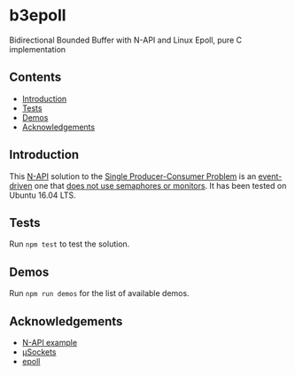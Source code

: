 # b3epoll
Bidirectional Bounded Buffer with N-API and Linux Epoll, pure C implementation

## Contents

- [Introduction](#introduction)
- [Tests](#tests)
- [Demos](#demos)
- [Acknowledgements](#acknowledgements)

## Introduction

This [N-API](https://nodejs.org/dist/latest-v8.x/docs/api/n-api.html#n_api_n_api) solution to the [Single Producer-Consumer Problem](http://www.dcs.ed.ac.uk/home/adamd/essays/ex1.html) is an [event-driven](http://man7.org/linux/man-pages/man2/eventfd.2.html) one that [does not use semaphores or monitors](https://en.wikipedia.org/wiki/Producer–consumer_problem#Without_semaphores_or_monitors). It has been tested on Ubuntu 16.04 LTS.

## Tests

Run `npm test` to test the solution.

## Demos

Run `npm run demos` for the list of available demos.

## Acknowledgements

- [N-API example](https://github.com/gabrielschulhof/abi-stable-node-addon-examples/thread_safe_function_round_trip/node-api)
- [µSockets](https://github.com/uNetworking/uSockets)
- [epoll](https://github.com/fivdi/epoll)
